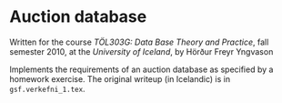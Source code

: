 # Auction database

Written for the course *TÖL303G: Data Base Theory and Practice*, fall semester 2010, at the *University of Iceland*, by Hörður Freyr Yngvason

Implements the requirements of an auction database as specified by a homework exercise. The original writeup (in Icelandic) is in `gsf.verkefni_1.tex`.